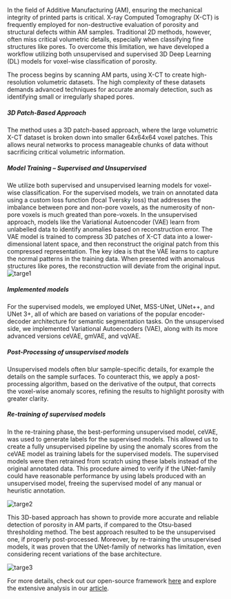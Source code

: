 In the field of Additive Manufacturing (AM), ensuring the mechanical integrity of printed parts is critical. X-ray Computed Tomography (X-CT) is frequently employed for non-destructive evaluation of porosity and structural defects within AM samples. Traditional 2D methods, however, often miss critical volumetric details, especially when classifying fine structures like pores. To overcome this limitation, we have developed a workflow utilizing both unsupervised and supervised 3D Deep Learning (DL) models for voxel-wise classification of porosity.

The process begins by scanning AM parts, using X-CT to create high-resolution volumetric datasets. The high complexity of these datasets demands advanced techniques for accurate anomaly detection, such as identifying small or irregularly shaped pores.

##### 3D Patch-Based Approach
The method uses a 3D patch-based approach, where the large volumetric X-CT dataset is broken down into smaller 64x64x64 voxel patches. This allows neural networks to process manageable chunks of data without sacrificing critical volumetric information.

##### Model Training – Supervised and Unsupervised
We utilize both supervised and unsupervised learning models for voxel-wise classification. For the supervised models, we train on annotated data using a custom loss function (focal Tversky loss) that addresses the imbalance between pore and non-pore voxels, as the numerosity of non-pore voxels is much greated than pore-voxels. In the unsupervised approach, models like the Variational Autoencoder (VAE) learn from unlabelled data to identify anomalies based on reconstruction error. The VAE model is trained to compress 3D patches of X-CT data into a lower-dimensional latent space, and then reconstruct the original patch from this compressed representation. The key idea is that the VAE learns to capture the normal patterns in the training data. When presented with anomalous structures like pores, the reconstruction will deviate from the original input.
![targe1](/images/pore_segmentation/dl_1.png)

##### Implemented models
For the supervised models, we employed UNet, MSS-UNet, UNet++, and UNet 3+, all of which are based on variations of the popular encoder-decoder architecture for semantic segmentation tasks. On the unsupervised side, we implemented Variational Autoencoders (VAE), along with its more advanced versions ceVAE, gmVAE, and vqVAE. 

##### Post-Processing of unsupervised models
Unsupervised models often blur sample-specific details, for example the details on the sample surfaces. To counteract this, we apply a post-processing algorithm, based on the derivative of the output, that corrects the voxel-wise anomaly scores, refining the results to highlight porosity with greater clarity.

##### Re-training of supervised models
In the re-training phase, the best-performing unsupervised model, ceVAE, was used to generate labels for the supervised models. This allowed us to create a fully unsupervised pipeline by using the anomaly scores from the ceVAE model as training labels for the supervised models. The supervised models were then retrained from scratch using these labels instead of the original annotated data. This procedure aimed to verify if the UNet-family could have reasonable performance by using labels produced with an unsupervised model, freeing the supervised model of any manual or heuristic annotation.

![targe2](/images/pore_segmentation/dl_2.png)

This 3D-based approach has shown to provide more accurate and reliable detection of porosity in AM parts, if compared to the Otsu-based thresholding method. The best approach resulted to be the unsupervised one, if properly post-processed. Moreover, by re-training the unsupervised models, it was proven that the UNet-family of networks has limitation, even considering recent variations of the base architecture. 

![targe3](/gifs/pore/defects.gif)

For more details, check out our open-source framework [here](https://github.com/snipdome/nn_3D-anomaly-detection) and explore the extensive analysis in our [article](https://arxiv.org/abs/2305.07894).